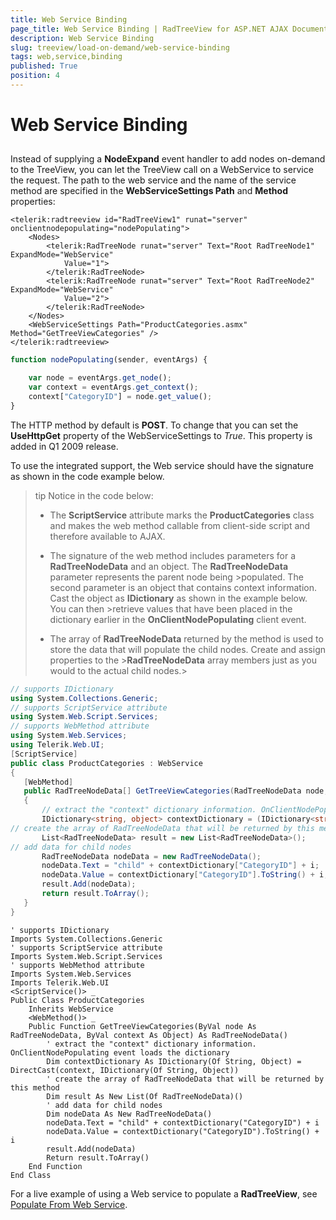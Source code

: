 ```yaml
---
title: Web Service Binding
page_title: Web Service Binding | RadTreeView for ASP.NET AJAX Documentation
description: Web Service Binding
slug: treeview/load-on-demand/web-service-binding
tags: web,service,binding
published: True
position: 4
---
```


# Web Service Binding



## 

Instead of supplying a **NodeExpand** event handler to add nodes on-demand to the TreeView, you can let the TreeView call on a WebService to service the request. The path to the web service and the name of the service method are specified in the **WebServiceSettings Path** and **Method** properties:

````ASPNET
<telerik:radtreeview id="RadTreeView1" runat="server" onclientnodepopulating="nodePopulating">
    <Nodes>
        <telerik:RadTreeNode runat="server" Text="Root RadTreeNode1" ExpandMode="WebService"
            Value="1">
        </telerik:RadTreeNode>
        <telerik:RadTreeNode runat="server" Text="Root RadTreeNode2" ExpandMode="WebService"
            Value="2">
        </telerik:RadTreeNode>
    </Nodes>
    <WebServiceSettings Path="ProductCategories.asmx" Method="GetTreeViewCategories" />
</telerik:radtreeview>
````
````JavaScript
function nodePopulating(sender, eventArgs) {

    var node = eventArgs.get_node();
    var context = eventArgs.get_context();
    context["CategoryID"] = node.get_value();
}
````


The HTTP method by default is **POST**. To change that you can set the **UseHttpGet** property of the WebServiceSettings to *True*. This property is added in Q1 2009 release.

To use the integrated support, the Web service should have the signature as shown in the code example below.

>tip Notice in the code below:
>
>* The **ScriptService** attribute marks the **ProductCategories** class and makes the web method callable from client-side script and therefore available to AJAX.
>
>* The signature of the web method includes parameters for a **RadTreeNodeData** and an object. The **RadTreeNodeData** parameter represents the parent node being >populated. The second parameter is an object that contains context information. Cast the object as **IDictionary** as shown in the example below. You can then >retrieve values that have been placed in the dictionary earlier in the **OnClientNodePopulating** client event.
>
>* The array of **RadTreeNodeData** returned by the method is used to store the data that will populate the child nodes. Create and assign properties to the >**RadTreeNodeData** array members just as you would to the actual child nodes.>




````C#
// supports IDictionary
using System.Collections.Generic;
// supports ScriptService attribute
using System.Web.Script.Services;
// supports WebMethod attribute
using System.Web.Services;
using Telerik.Web.UI;
[ScriptService]
public class ProductCategories : WebService
{
   [WebMethod]
   public RadTreeNodeData[] GetTreeViewCategories(RadTreeNodeData node, object context)
   {
       // extract the "context" dictionary information. OnClientNodePopulating event loads the dictionary
       IDictionary<string, object> contextDictionary = (IDictionary<string, object>)context;
// create the array of RadTreeNodeData that will be returned by this method
       List<RadTreeNodeData> result = new List<RadTreeNodeData>();
// add data for child nodes
       RadTreeNodeData nodeData = new RadTreeNodeData();
       nodeData.Text = "child" + contextDictionary["CategoryID"] + i;
       nodeData.Value = contextDictionary["CategoryID"].ToString() + i;
       result.Add(nodeData);
       return result.ToArray();
   }
} 
````
````VB.NET
' supports IDictionary
Imports System.Collections.Generic
' supports ScriptService attribute
Imports System.Web.Script.Services
' supports WebMethod attribute
Imports System.Web.Services
Imports Telerik.Web.UI
<ScriptService()> _
Public Class ProductCategories
    Inherits WebService
    <WebMethod()> _
    Public Function GetTreeViewCategories(ByVal node As RadTreeNodeData, ByVal context As Object) As RadTreeNodeData()
        ' extract the "context" dictionary information. OnClientNodePopulating event loads the dictionary
        Dim contextDictionary As IDictionary(Of String, Object) = DirectCast(context, IDictionary(Of String, Object))
        ' create the array of RadTreeNodeData that will be returned by this method
        Dim result As New List(Of RadTreeNodeData)()
        ' add data for child nodes
        Dim nodeData As New RadTreeNodeData()
        nodeData.Text = "child" + contextDictionary("CategoryID") + i
        nodeData.Value = contextDictionary("CategoryID").ToString() + i
        result.Add(nodeData)
        Return result.ToArray()
    End Function
End Class
````


For a live example of using a Web service to populate a **RadTreeView**, see [Populate From Web Service](http://demos.telerik.com/aspnet-ajax/TreeView/Examples/Programming/WebService/DefaultCS.aspx).
